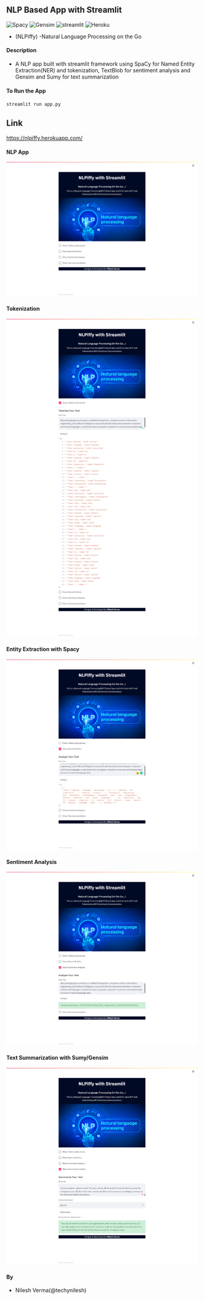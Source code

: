 ## NLP Based App with Streamlit
![Spacy](https://img.shields.io/badge/Spacy-v2.3.1-blue) ![Gensim](https://img.shields.io/badge/Gensim-v3.8.3-green) ![streamlit](https://img.shields.io/badge/streamlit-0.62.0-orange) ![Heroku](https://img.shields.io/badge/Heroku-Cloud%20Application%20Platform-blue)
+ (NLPiffy) -Natural Language Processing on the Go

#### Description
+ A NLP app built with streamlit framework using SpaCy for Named Entity Extraction(NER) and tokenization, TextBlob for sentiment analysis and Gensim and Sumy for text summarization

#### To Run the App
```bash
streamlit run app.py
```
## Link
https://nlpiffy.herokuapp.com/

#### NLP App
![](images/image01.png)


#### Tokenization
![](images/image02.png)

#### Entity Extraction with Spacy
![](images/image03.png)

#### Sentiment Analysis
![](images/image04.png)

#### Text Summarization with Sumy/Gensim
![](images/image06.png)


#### By
+ Nilesh Verma(@techynilesh)
